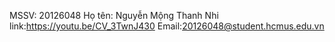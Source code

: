 MSSV: 20126048
Họ tên: Nguyễn Mộng Thanh Nhi
link:https://youtu.be/CV_3TwnJ430
Email:20126048@student.hcmus.edu.vn
